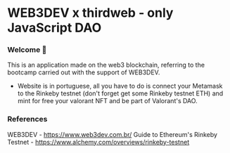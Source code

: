 # WEB3DEV x thirdweb - only JavaScript DAO

### **Welcome 👋**

This is an application made on the web3 blockchain, referring to the bootcamp carried out with the support of WEB3DEV.

- Website is in portuguese, all you have to do is connect your Metamask to the Rinkeby testnet (don't forget get some Rinkeby testnet ETH) and mint for free your valorant NFT and be part of Valorant's DAO.


### **References**
WEB3DEV - https://www.web3dev.com.br/
Guide to Ethereum's Rinkeby Testnet - https://www.alchemy.com/overviews/rinkeby-testnet

